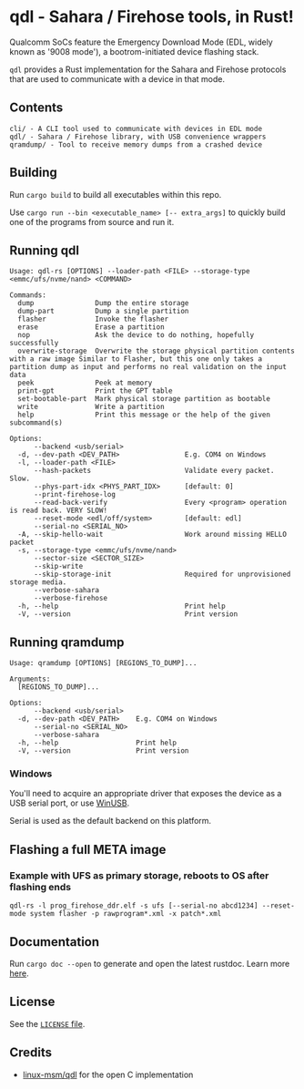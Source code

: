 # qdl - Sahara / Firehose tools, in Rust!

Qualcomm SoCs feature the Emergency Download Mode (EDL, widely known as '9008 mode'), a bootrom-initiated device flashing stack.

`qdl` provides a Rust implementation for the Sahara and Firehose protocols that are used to communicate with a device in that mode.

## Contents
```
cli/ - A CLI tool used to communicate with devices in EDL mode
qdl/ - Sahara / Firehose library, with USB convenience wrappers
qramdump/ - Tool to receive memory dumps from a crashed device
```

## Building
Run `cargo build` to build all executables within this repo.

Use `cargo run --bin <executable_name> [-- extra_args]` to quickly build one of the programs from source and run it.

## Running qdl
```
Usage: qdl-rs [OPTIONS] --loader-path <FILE> --storage-type <emmc/ufs/nvme/nand> <COMMAND>

Commands:
  dump               Dump the entire storage
  dump-part          Dump a single partition
  flasher            Invoke the flasher
  erase              Erase a partition
  nop                Ask the device to do nothing, hopefully successfully
  overwrite-storage  Overwrite the storage physical partition contents with a raw image Similar to Flasher, but this one only takes a partition dump as input and performs no real validation on the input data
  peek               Peek at memory
  print-gpt          Print the GPT table
  set-bootable-part  Mark physical storage partition as bootable
  write              Write a partition
  help               Print this message or the help of the given subcommand(s)

Options:
      --backend <usb/serial>
  -d, --dev-path <DEV_PATH>                E.g. COM4 on Windows
  -l, --loader-path <FILE>
      --hash-packets                       Validate every packet. Slow.
      --phys-part-idx <PHYS_PART_IDX>      [default: 0]
      --print-firehose-log
      --read-back-verify                   Every <program> operation is read back. VERY SLOW!
      --reset-mode <edl/off/system>        [default: edl]
      --serial-no <SERIAL_NO>
  -A, --skip-hello-wait                    Work around missing HELLO packet
  -s, --storage-type <emmc/ufs/nvme/nand>
      --sector-size <SECTOR_SIZE>
      --skip-write
      --skip-storage-init                  Required for unprovisioned storage media.
      --verbose-sahara
      --verbose-firehose
  -h, --help                               Print help
  -V, --version                            Print version
```

## Running qramdump
```
Usage: qramdump [OPTIONS] [REGIONS_TO_DUMP]...

Arguments:
  [REGIONS_TO_DUMP]...

Options:
      --backend <usb/serial>
  -d, --dev-path <DEV_PATH>    E.g. COM4 on Windows
      --serial-no <SERIAL_NO>
      --verbose-sahara
  -h, --help                   Print help
  -V, --version                Print version
```

### Windows
You'll need to acquire an appropriate driver that exposes the device as a USB serial port, or use [WinUSB](https://learn.microsoft.com/en-us/windows-hardware/drivers/usbcon/winusb-installation).

Serial is used as the default backend on this platform.

## Flashing a full META image
### Example with UFS as primary storage, reboots to OS after flashing ends
```
qdl-rs -l prog_firehose_ddr.elf -s ufs [--serial-no abcd1234] --reset-mode system flasher -p rawprogram*.xml -x patch*.xml
```

## Documentation

Run `cargo doc --open` to generate and open the latest rustdoc. Learn more [here](https://doc.rust-lang.org/cargo/commands/cargo-doc.html).

## License

See the [`LICENSE` file](/LICENSE).

## Credits

* [linux-msm/qdl](https://github.com/linux-msm/qdl) for the open C implementation
